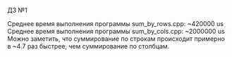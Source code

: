 ДЗ №1

Среднее время выполнения программы sum_by_rows.cpp: ~420000 us
Среднее время выполнения программы sum_by_cols.cpp: ~2000000 us
Можно заметить, что суммирование по строкам происходит примерно в ~4.7 раз быстрее, чем суммирование по столбцам.
